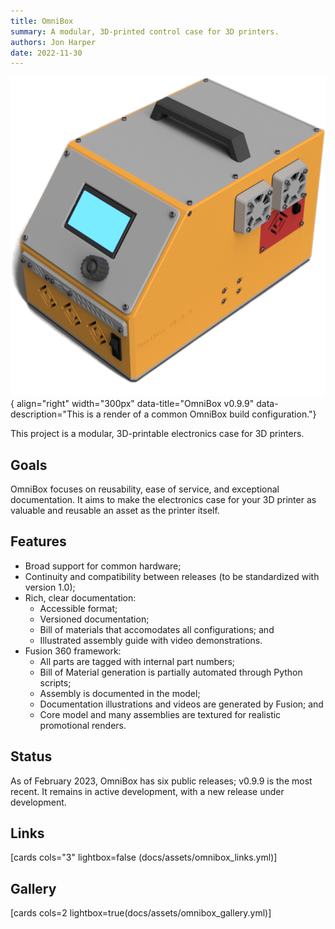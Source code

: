 ```yaml
---
title: OmniBox
summary: A modular, 3D-printed control case for 3D printers.
authors: Jon Harper
date: 2022-11-30
---
```


![omnibox render](../img/omnibox.png){ align="right" width="300px" data-title="OmniBox v0.9.9" data-description="This is a render of a common OmniBox build configuration."}

This project is a modular, 3D-printable electronics case for 3D printers.

## Goals

OmniBox focuses on reusability, ease of service, and exceptional documentation. It aims to make the electronics case for your 3D printer as valuable and reusable an asset as the printer itself.

## Features

- Broad support for common hardware;
- Continuity and compatibility between releases (to be standardized with version 1.0);
- Rich, clear documentation:
    - Accessible format;
    - Versioned documentation;
    - Bill of materials that accomodates all configurations; and
    - Illustrated assembly guide with video demonstrations.
- Fusion 360 framework:
    - All parts are tagged with internal part numbers;
    - Bill of Material generation is partially automated through Python scripts;
    - Assembly is documented in the model;
    - Documentation illustrations and videos are generated by Fusion; and
    - Core model and many assemblies are textured for realistic promotional renders.

## Status

As of February 2023, OmniBox has six public releases; v0.9.9 is the most recent. It remains in active development, with a new release under development.

## Links

[cards cols="3" lightbox=false (docs/assets/omnibox_links.yml)]

## Gallery

[cards cols=2 lightbox=true(docs/assets/omnibox_gallery.yml)]

[clock3]: clock3.md
[clockmaker]: clockmaker.md